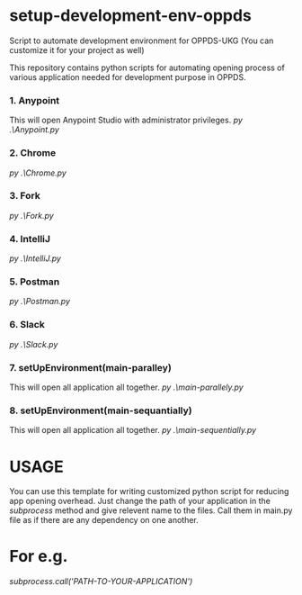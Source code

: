 # setup-development-env-oppds
Script to automate development environment for OPPDS-UKG (You can customize it for your project as well)

This repository contains python scripts for automating opening process of various application needed for development purpose in OPPDS.

### 1. Anypoint
This will open Anypoint Studio with administrator privileges. 
*py .\Anypoint.py*
### 2. Chrome
*py .\Chrome.py*
### 3. Fork
*py .\Fork.py*
### 4. IntelliJ
*py .\IntelliJ.py*
### 5. Postman
*py .\Postman.py*
### 6. Slack
*py .\Slack.py*
### 7. setUpEnvironment(main-paralley)
This will open all application all together.
*py .\main-parallely.py*
### 8. setUpEnvironment(main-sequantially)
This will open all application all together.
*py .\main-sequentially.py*

# USAGE
You can use this template for writing customized python script for reducing app opening overhead. Just change the path of your application in the *subprocess* method and give relevent name to the files.
Call them in main.py file as if there are any dependency on one another.

# For e.g.
*subprocess.call('PATH-TO-YOUR-APPLICATION')*
